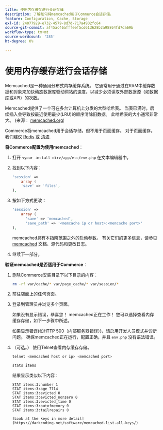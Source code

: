 ```yaml
---
title: 使用内存缓存进行会话存储
description: 了解如何将memcached用于Commerce会话存储。
feature: Configuration, Cache, Storage
exl-id: 24077929-e732-4579-8d7d-717a4902fc64
source-git-commit: af45ac46afffeef5cd613628b2a98864fd7da69b
workflow-type: tm+mt
source-wordcount: '285'
ht-degree: 0%

---
```


# 使用内存缓存进行会话存储

Memcached是一种通用分布式内存缓存系统。 它通常用于通过在RAM中缓存数据和对象来加快动态数据库驱动网站的速度，以减少必须读取外部数据源（如数据库或API）的次数。

Memcached提供了一个可在多台计算机上分发的大型哈希表。 当表已满时，后续插入会导致按最近使用最少(LRU)的顺序清除旧数据。 此哈希表的大小通常非常大。 (来源： [memcached.org](https://www.memcached.org/))

Commerce将memcached用于会话存储，但不用于页面缓存。 对于页面缓存，我们建议 [Redis](../cache/redis-pg-cache.md) 或 [清漆](../cache/config-varnish.md).

**将Commerce配置为使用memcached**：

1. 打开 `<your install dir>/app/etc/env.php` 在文本编辑器中。
1. 找到以下内容：

   ```php
   'session' =>
       array (
       'save' => 'files',
   ),
   ```

1. 按如下方式更改：

   ```php
   'session' =>
       array (
         'save' => 'memcached',
         'save_path' => '<memcache ip or host>:<memcache port>'
   ),
   ```

   memcached具有本指南范围之外的启动参数。 有关它们的更多信息，请参见 [memcached](https://www.php.net/manual/en/memcached.sessions.php) 文档、源代码和更改日志。

1. 继续下一部分。

**验证memcached是否适用于Commerce**：

1. 删除Commerce安装目录下以下目录的内容：

   ```bash
   rm -rf var/cache/* var/page_cache/* var/session/*
   ```

1. 前往店面上的任何页面。

1. 登录到管理员并浏览多个页面。

   如果没有显示错误，恭喜您！ memcached正在工作！ 您可以选择查看内存缓存存储，如下一步骤中所述。

   如果显示错误(如HTTP 500（内部服务器错误）)，请启用开发人员模式并诊断问题。 确保memcached正在运行，配置正确，并且 `env.php` 没有语法错误。

1. （可选。） 使用Telnet查看内存缓存存储。

   ```bash
   telnet <memcached host or ip> <memcached port>
   ```

   ```bash
   stats items
   ```

   结果显示类似以下内容：

   ```terminal
   STAT items:3:number 1
   STAT items:3:age 7714
   STAT items:3:evicted 0
   STAT items:3:evicted_nonzero 0
   STAT items:3:evicted_time 0
   STAT items:3:outofmemory 0
   STAT items:3:tailrepairs 0
   
   [Look at the keys in more detail](https://darkcoding.net/software/memcached-list-all-keys/)
   ```
